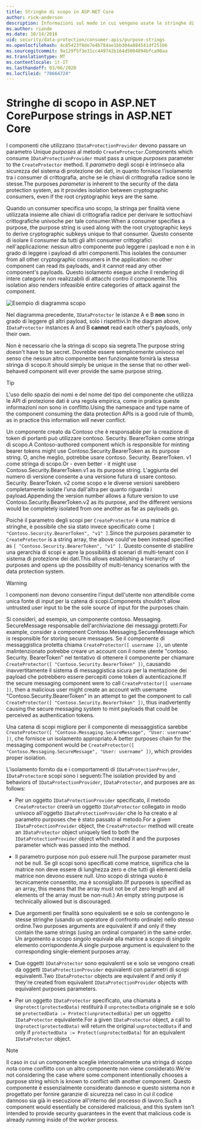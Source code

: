 ```yaml
---
title: Stringhe di scopo in ASP.NET Core
author: rick-anderson
description: Informazioni sul modo in cui vengono usate le stringhe di scopo in ASP.NET Core le API di protezione dei dati.
ms.author: riande
ms.date: 10/14/2016
uid: security/data-protection/consumer-apis/purpose-strings
ms.openlocfilehash: 4c85423f8de7e4b784ae1bb304a884541df251b6
ms.sourcegitcommit: 9a129f5f3e31cc449742b164d5004894bfca90aa
ms.translationtype: MT
ms.contentlocale: it-IT
ms.lasthandoff: 03/06/2020
ms.locfileid: "78664724"
---
```

# <a name="purpose-strings-in-aspnet-core"></a><span data-ttu-id="957e8-103">Stringhe di scopo in ASP.NET Core</span><span class="sxs-lookup"><span data-stu-id="957e8-103">Purpose strings in ASP.NET Core</span></span>

<a name="data-protection-consumer-apis-purposes"></a>

<span data-ttu-id="957e8-104">I componenti che utilizzano `IDataProtectionProvider` devono passare un parametro Unique *purposes* al metodo `CreateProtector`.</span><span class="sxs-lookup"><span data-stu-id="957e8-104">Components which consume `IDataProtectionProvider` must pass a unique *purposes* parameter to the `CreateProtector` method.</span></span> <span data-ttu-id="957e8-105">Il *parametro* degli scopi è intrinseco alla sicurezza del sistema di protezione dei dati, in quanto fornisce l'isolamento tra i consumer di crittografia, anche se le chiavi di crittografia radice sono le stesse.</span><span class="sxs-lookup"><span data-stu-id="957e8-105">The purposes *parameter* is inherent to the security of the data protection system, as it provides isolation between cryptographic consumers, even if the root cryptographic keys are the same.</span></span>

<span data-ttu-id="957e8-106">Quando un consumer specifica uno scopo, la stringa per finalità viene utilizzata insieme alle chiavi di crittografia radice per derivare le sottochiavi crittografiche univoche per tale consumer.</span><span class="sxs-lookup"><span data-stu-id="957e8-106">When a consumer specifies a purpose, the purpose string is used along with the root cryptographic keys to derive cryptographic subkeys unique to that consumer.</span></span> <span data-ttu-id="957e8-107">Questo consente di isolare il consumer da tutti gli altri consumer crittografici nell'applicazione: nessun altro componente può leggere i payload e non è in grado di leggere i payload di altri componenti.</span><span class="sxs-lookup"><span data-stu-id="957e8-107">This isolates the consumer from all other cryptographic consumers in the application: no other component can read its payloads, and it cannot read any other component's payloads.</span></span> <span data-ttu-id="957e8-108">Questo isolamento esegue anche il rendering di intere categorie non realizzabili di attacchi contro il componente.</span><span class="sxs-lookup"><span data-stu-id="957e8-108">This isolation also renders infeasible entire categories of attack against the component.</span></span>

![Esempio di diagramma scopo](purpose-strings/_static/purposes.png)

<span data-ttu-id="957e8-110">Nel diagramma precedente, `IDataProtector` le istanze A e B **non** sono in grado di leggere gli altri payload, solo i rispettivi.</span><span class="sxs-lookup"><span data-stu-id="957e8-110">In the diagram above, `IDataProtector` instances A and B **cannot** read each other's payloads, only their own.</span></span>

<span data-ttu-id="957e8-111">Non è necessario che la stringa di scopo sia segreta.</span><span class="sxs-lookup"><span data-stu-id="957e8-111">The purpose string doesn't have to be secret.</span></span> <span data-ttu-id="957e8-112">Dovrebbe essere semplicemente univoco nel senso che nessun altro componente ben funzionante fornirà la stessa stringa di scopo.</span><span class="sxs-lookup"><span data-stu-id="957e8-112">It should simply be unique in the sense that no other well-behaved component will ever provide the same purpose string.</span></span>

>[!TIP]
> <span data-ttu-id="957e8-113">L'uso dello spazio dei nomi e del nome del tipo del componente che utilizza le API di protezione dati è una regola empirica, come in pratica queste informazioni non sono in conflitto.</span><span class="sxs-lookup"><span data-stu-id="957e8-113">Using the namespace and type name of the component consuming the data protection APIs is a good rule of thumb, as in practice this information will never conflict.</span></span>
>
><span data-ttu-id="957e8-114">Un componente creato da Contoso che è responsabile per la creazione di token di portanti può utilizzare contoso. Security. BearerToken come stringa di scopo.</span><span class="sxs-lookup"><span data-stu-id="957e8-114">A Contoso-authored component which is responsible for minting bearer tokens might use Contoso.Security.BearerToken as its purpose string.</span></span> <span data-ttu-id="957e8-115">O, anche meglio, potrebbe usare contoso. Security. BearerToken. v1 come stringa di scopo.</span><span class="sxs-lookup"><span data-stu-id="957e8-115">Or - even better - it might use Contoso.Security.BearerToken.v1 as its purpose string.</span></span> <span data-ttu-id="957e8-116">L'aggiunta del numero di versione consente a una versione futura di usare contoso. Security. BearerToken. v2 come scopo e le diverse versioni sarebbero completamente isolate l'una dall'altra per quanto riguarda i payload.</span><span class="sxs-lookup"><span data-stu-id="957e8-116">Appending the version number allows a future version to use Contoso.Security.BearerToken.v2 as its purpose, and the different versions would be completely isolated from one another as far as payloads go.</span></span>

<span data-ttu-id="957e8-117">Poiché il parametro degli scopi per `CreateProtector` è una matrice di stringhe, è possibile che sia stato invece specificato come `[ "Contoso.Security.BearerToken", "v1" ]`.</span><span class="sxs-lookup"><span data-stu-id="957e8-117">Since the purposes parameter to `CreateProtector` is a string array, the above could've been instead specified as `[ "Contoso.Security.BearerToken", "v1" ]`.</span></span> <span data-ttu-id="957e8-118">Questo consente di stabilire una gerarchia di scopi e apre la possibilità di scenari di multi-tenant con il sistema di protezione dei dati.</span><span class="sxs-lookup"><span data-stu-id="957e8-118">This allows establishing a hierarchy of purposes and opens up the possibility of multi-tenancy scenarios with the data protection system.</span></span>

<a name="data-protection-contoso-purpose"></a>

>[!WARNING]
> <span data-ttu-id="957e8-119">I componenti non devono consentire l'input dell'utente non attendibile come unica fonte di input per la catena di scopi.</span><span class="sxs-lookup"><span data-stu-id="957e8-119">Components shouldn't allow untrusted user input to be the sole source of input for the purposes chain.</span></span>
>
><span data-ttu-id="957e8-120">Si consideri, ad esempio, un componente contoso. Messaging. SecureMessage responsabile dell'archiviazione dei messaggi protetti.</span><span class="sxs-lookup"><span data-stu-id="957e8-120">For example, consider a component Contoso.Messaging.SecureMessage which is responsible for storing secure messages.</span></span> <span data-ttu-id="957e8-121">Se il componente di messaggistica protetta chiama `CreateProtector([ username ])`, un utente malintenzionato potrebbe creare un account con il nome utente "contoso. Security. BearerToken" nel tentativo di ottenere il componente per chiamare `CreateProtector([ "Contoso.Security.BearerToken" ])`, causando inavvertitamente il sistema di messaggistica sicura per la mentazione dei payload che potrebbero essere percepiti come token di autenticazione.</span><span class="sxs-lookup"><span data-stu-id="957e8-121">If the secure messaging component were to call `CreateProtector([ username ])`, then a malicious user might create an account with username "Contoso.Security.BearerToken" in an attempt to get the component to call `CreateProtector([ "Contoso.Security.BearerToken" ])`, thus inadvertently causing the secure messaging system to mint payloads that could be perceived as authentication tokens.</span></span>
>
><span data-ttu-id="957e8-122">Una catena di scopi migliore per il componente di messaggistica sarebbe `CreateProtector([ "Contoso.Messaging.SecureMessage", "User: username" ])`, che fornisce un isolamento appropriato.</span><span class="sxs-lookup"><span data-stu-id="957e8-122">A better purposes chain for the messaging component would be `CreateProtector([ "Contoso.Messaging.SecureMessage", "User: username" ])`, which provides proper isolation.</span></span>

<span data-ttu-id="957e8-123">L'isolamento fornito da e i comportamenti di `IDataProtectionProvider`, `IDataProtector`e scopi sono i seguenti:</span><span class="sxs-lookup"><span data-stu-id="957e8-123">The isolation provided by and behaviors of `IDataProtectionProvider`, `IDataProtector`, and purposes are as follows:</span></span>

* <span data-ttu-id="957e8-124">Per un oggetto `IDataProtectionProvider` specificato, il metodo `CreateProtector` creerà un oggetto `IDataProtector` collegato in modo univoco all'oggetto `IDataProtectionProvider` che lo ha creato e al parametro purposes che è stato passato al metodo.</span><span class="sxs-lookup"><span data-stu-id="957e8-124">For a given `IDataProtectionProvider` object, the `CreateProtector` method will create an `IDataProtector` object uniquely tied to both the `IDataProtectionProvider` object which created it and the purposes parameter which was passed into the method.</span></span>

* <span data-ttu-id="957e8-125">Il parametro purpose non può essere null.</span><span class="sxs-lookup"><span data-stu-id="957e8-125">The purpose parameter must not be null.</span></span> <span data-ttu-id="957e8-126">Se gli scopi sono specificati come matrice, significa che la matrice non deve essere di lunghezza zero e che tutti gli elementi della matrice non devono essere null. Uno scopo di stringa vuoto è tecnicamente consentito, ma è sconsigliato.</span><span class="sxs-lookup"><span data-stu-id="957e8-126">(If purposes is specified as an array, this means that the array must not be of zero length and all elements of the array must be non-null.) An empty string purpose is technically allowed but is discouraged.</span></span>

* <span data-ttu-id="957e8-127">Due argomenti per finalità sono equivalenti se e solo se contengono le stesse stringhe (usando un operatore di confronto ordinale) nello stesso ordine.</span><span class="sxs-lookup"><span data-stu-id="957e8-127">Two purposes arguments are equivalent if and only if they contain the same strings (using an ordinal comparer) in the same order.</span></span> <span data-ttu-id="957e8-128">Un argomento a scopo singolo equivale alla matrice a scopo di singolo elemento corrispondente.</span><span class="sxs-lookup"><span data-stu-id="957e8-128">A single purpose argument is equivalent to the corresponding single-element purposes array.</span></span>

* <span data-ttu-id="957e8-129">Due oggetti `IDataProtector` sono equivalenti se e solo se vengono creati da oggetti `IDataProtectionProvider` equivalenti con parametri di scopi equivalenti.</span><span class="sxs-lookup"><span data-stu-id="957e8-129">Two `IDataProtector` objects are equivalent if and only if they're created from equivalent `IDataProtectionProvider` objects with equivalent purposes parameters.</span></span>

* <span data-ttu-id="957e8-130">Per un oggetto `IDataProtector` specificato, una chiamata a `Unprotect(protectedData)` restituirà il `unprotectedData` originale se e solo se `protectedData := Protect(unprotectedData)` per un oggetto `IDataProtector` equivalente.</span><span class="sxs-lookup"><span data-stu-id="957e8-130">For a given `IDataProtector` object, a call to `Unprotect(protectedData)` will return the original `unprotectedData` if and only if `protectedData := Protect(unprotectedData)` for an equivalent `IDataProtector` object.</span></span>

> [!NOTE]
> <span data-ttu-id="957e8-131">Il caso in cui un componente sceglie intenzionalmente una stringa di scopo nota come conflitto con un altro componente non viene considerato.</span><span class="sxs-lookup"><span data-stu-id="957e8-131">We're not considering the case where some component intentionally chooses a purpose string which is known to conflict with another component.</span></span> <span data-ttu-id="957e8-132">Questo componente è essenzialmente considerato dannoso e questo sistema non è progettato per fornire garanzie di sicurezza nel caso in cui il codice dannoso sia già in esecuzione all'interno del processo di lavoro.</span><span class="sxs-lookup"><span data-stu-id="957e8-132">Such a component would essentially be considered malicious, and this system isn't intended to provide security guarantees in the event that malicious code is already running inside of the worker process.</span></span>
